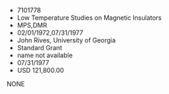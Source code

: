 * 7101778
* Low Temperature Studies on Magnetic Insulators
* MPS,DMR
* 02/01/1972,07/31/1977
* John Rives, University of Georgia
* Standard Grant
*   name not available
* 07/31/1977
* USD 121,800.00

NONE